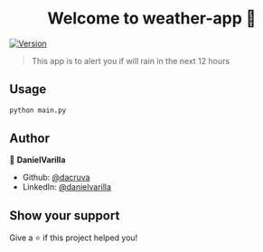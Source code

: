 <h1 align="center">Welcome to weather-app 👋</h1>
<p>
  <a href="https://www.npmjs.com/package/weather-app" target="_blank">
    <img alt="Version" src="https://img.shields.io/npm/v/weather-app.svg">
  </a>
</p>

> This app is to alert you if will rain in the next 12 hours

## Usage

```sh
python main.py
```

## Author

👤 **DanielVarilla**

* Github: [@dacruva](https://github.com/dacruva)
* LinkedIn: [@danielvarilla](https://linkedin.com/in/danielvarilla)

## Show your support

Give a ⭐️ if this project helped you!

